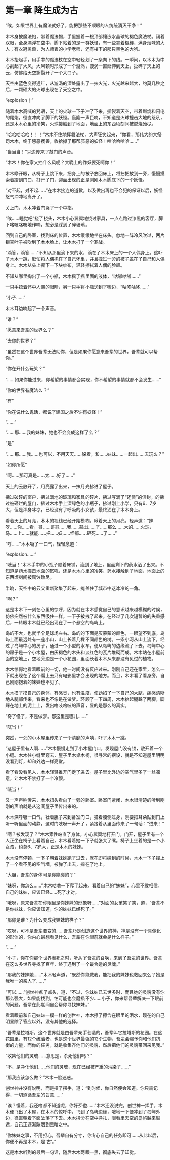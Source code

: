 # 第一章 降生成为古

“唉，如果世界上有魔法就好了，能把那些不顺眼的人统统消灭干净！”

木木身披魔法袍，带着魔法帽，手里握着一根顶部镶嵌水晶球的褐色魔法杖。闭着双眼，全身漂浮在空中，脚下站着的是一群妖怪，有一些拿着棍棒，满身烟味的大人；有衣冠禽兽，为人师表的小学老师，还有楼下的那只黑色的大狗。

木木抬起手，用手中的魔法杖在空中轻轻划了一条向下的线。一瞬间，以木木为中心刮起了大风，大风顿时形成了一个漩涡，漩涡一直延伸到天上，扯碎了天上的云，仿佛给天空撕裂开了一个大口子。

天空由蓝色变得通红，从漩涡的深处露出了一抹火光，火光越来越大，约莫几秒之后，一颗硕大的火球出现在了天空之中。

“explosion！” 

随着木木高喊的咒语，天上的火球一下子冲了下来，撕裂着天空，带着燃烧和闪电的尾焰，径直冲向了脚下的妖怪。轰隆一声巨响，不知道是火球撞击大地的怒吼，还是木木心里的冷笑，火球接触到了地面，地面上的东西顷刻间被燃烧殆尽。

“哈哈哈哈哈！！！”木木不住地挥舞法杖，大声狂笑起来，“你看，那伟大的大祭司木木，终于惩恶扬善，收拾掉了那帮邪恶的妖怪！哈哈哈哈哈……”

“当当当！”耳边传来了敲门的声音。

“木木！你在家又抽什么风呢？大晚上的作妖要死啊你！”

木木睁开眼，从椅子上跳下来，把身上的被子放回床上，将扫把放到一旁，慢慢摸索着蹭到门口，打开了门，迎面出现的正是刚刚木木脚底下的一个妖怪。

“对不起，对不起……”在木木接连的道歉，以及做出再也不会犯的保证以后，妖怪怒气冲冲地离开了。

关上门，木木冲着门竖了一个中指。

“唉……睡觉吧”挠了挠头，木木小心翼翼地绕过家具，一点点路过漆黑的客厅，脚下咯吱咯吱地作响，想必是踩到了碎玻璃。

回到自己的卧室，找到床的位置，木木缓缓地坐在床头。忽地一阵冷风吹过，两片银杏叶子被吹到了木木脸上，让木木打了一个寒战。

“滴答，滴答……”不知从那里滴下来的水，滴在了木木床上的一个人偶身上。这吓了木木一跳，赶忙将人偶抱在了自己怀里，并且拽过一旁的被子盖在了自己和人偶身上。木木从头上撕下一下块纱布，轻轻擦拭着人偶的脸颊。

不知从哪里掏出了一个小瓶，木木摇了摇里面的液体，“咕嘟咕嘟……”

一只手捂着怀中人偶的眼睛，另一只手将小瓶送到了嘴边，“咕咚咕咚……”

“小子……”

木木耳边响起了一个声音。

“谁？”

“愿意来吾辈的世界么？”

“去你的世界？”

“虽然在这个世界吾辈无法助你，但是如果你愿意来吾辈的世界，吾辈就可以帮你。”

“你在开什么玩笑？”

“……如果你能过来，你希望的事情都会实现，你不希望的事情就都不会发生……”

“你的世界有魔法么？”

“有”

“你在说什么鬼话，都说了建国之后不许有妖怪！”

“……”

“……那……我的妹妹，她也不会变成这样了么？”

“是”

“……那……我……也可以，不用天天……躲着，和……妹妹……一起出……去玩么？”

“如你所愿”

“呵……那可真是……太……好了……”

天上的云散开了，月亮露了出来，一抹月光拂进了屋子。

拂过破碎的窗户，拂过满地的玻璃和家具的碎片，拂过写满了“还债”的信封，的拂过被砸烂的屋门，拂过木木手上深绿色的小瓶子，拂过刚上小学，只有6、7岁大，但是浑身冰凉，已经没有了呼吸的小女孩，最终洒在了木木身上。

看着天上的月亮，木木的视线已经开始模糊，瞅着天上的月亮，轻声道：“妹呀……你……看，哥……哥哥……我……召出……了……那么……大的……火球，马……上……就能……把……妖……怪都……砸死……了……”

“呼……”木木吸了一口气，轻轻念道：

“explosion……”

“咣当！”木木手中的小瓶子顺着床铺，滚到了地上，里面剩下的药水洒了出来。不知道是药水撞击地面的怒吼，还是木木心里的冷笑，药水接触到了地面，地面上的东西顷刻间被腐蚀殆尽。

半晌，天空中的云又重新聚集了起来，掩盖住了城市中这冰冷的一角。

“啊？”

这是木木下一刻在心里的惊呼，因为就在木木感觉自己的意识越来越模糊的时候，仿佛突然被什么东西吸住一样，一下子被拽了起来。在经过了几次短暂的的失重感后，一转眼木木就已经出现在了一个悬空的岛屿上。

岛屿不大，也就半个足球场左右。岛屿的下面是灰蒙蒙的颜色，一眼望不到底。岛屿上面最远处有一座小山，山上长着几棵不同颜色的树。一条小河从山上流下，经过了岛屿中心的房子，通过一个小型的水车，便从岛屿的边缘流了下去。岛屿中心的房子是一个小木屋，由灰褐色的木头和淡红色的瓦片堆砌而成。木木站在小屋前面的空地上，空地旁边是一个小花园，里面长着木木从来都没有见过的植物。

木木惊愕地看着眼前的一切，他一时间没有反应过来。刚刚自己还在家里，怎么一下就出现在了这个看上去只有电影里才会出现的地方。而且，木木看了看身旁，自己刚刚抱着的妹妹也不见了。

木木摸了摸自己的身体，有感觉，也有温度，使劲掐了一下自己的大腿，痛感清晰地从腿部传来，看来也不像是在做梦。环顾了一下四周，木木抬起腿跺了两脚，脚踩在地上的泥土上，发出咯吱咯吱的声音，显的是那么的真实。

“奇了怪了，不是做梦。那这里是哪儿……”

“咣当！”

突然，一旁的小木屋里传来了一个清脆的声响，吓了木木一跳。

“这屋子里有人啊……”木木慢慢走到了小木屋门口，发现屋门没有锁，敞开着一个小缝。木木往小缝里窥去，屋子里木桌木椅，很寻常的摆设，就是不知道屋里明明没看到灯，却和外边一样亮堂。

看了看没看见人，木木轻轻推开门走了进去。屋子里比外边的空气里多了一丝凉意，让木木不禁打了一个冷颤。

“咣当！”

又一声声响传来，木木扭头看向了一旁的卧室。卧室门紧闭，木木很清楚的听到刚刚的声响就是从这间屋子里传出来的。

木木深呼吸一口气，壮着胆子来到卧室门口，猫着腰侧过身，刚要把耳朵贴到门上听一听里面的动静，这时门吱呀一声开了，紧接着从里面传来了一句话：“进来！”

“啊？被发现了？”木木索性站直了身体，小心翼翼地打开门。门开，屋子里有一个人正坐在椅子上看着自己，木木看着她一下子就张大了嘴。椅子上坐着的是一个小女孩，约莫6、7岁大，正是木木的妹妹。

木木没有停顿，一下子朝着妹妹跑了过去，就在即将碰到的时候，木木一下子撞上了一个看不见的空气墙，被弹了出去，摔在了地上。

“大胆，吾辈的身体可是你能碰的？”

“妹呀，你怎么……”木木咕噜一下爬了起来，看着自己的“妹妹”，心里不敢相信。自己的妹妹，应该已经……死了才对。

“哦呀，原来吾辈在你眼里是你妹妹的形象呀……”对面的女孩笑了笑，道，“吾辈不是你妹妹，你应该知道，你的妹妹已经死了。”

“那你是谁？为什么变成我妹妹的样子？”

“哎呀，可不是吾辈要变的……吾辈乃是创造这个世界的神，神是没有一个具像化的形体的，你内心最想看见什么，吾辈在你眼前就会是什么样子。”

“……”

“小子，你在你那个世界濒死之时，听从了吾辈的召唤，来到了吾辈的世界。吾辈在这么多世界寻找了百年，终于遇到了一个最合适的灵魂。”

“那我的妹妹她……”木木轻声道，“既然你能救我，能把我的妹妹也救回来么？她是我唯一的亲人了……”

“可以……”创世神点了点头，道，“不过，你妹妹已去世多时，而且她的灵魂没有你那么强大，如果能找到，怕可能也会磨损不少……小子，你来帮吾辈解决一下眼前的问题，吾辈在此期间自会帮你寻找妹妹。”

看着眼前和自己妹妹一模一样的创世神，木木擦了擦含在眼里的泪水，现在的自己明显除了答应以外，没有其他的选择。

“吾辈是拉塔斯，这个世界就是由吾辈亲手创造的，吾辈叫它拉塔斯的花园。在这花园里，有12个统治者，也是这个世界最强的12个生物，吾辈会赐予你和他们抗衡的力量，而你的任务，就是收集齐他们的灵魂，然后把他们的灵魂带回来见我。”

“收集他们的灵魂……意思是，杀死他们吗？”

“不，是净化他们……他们的灵魂，现在已经被严重的污染了……”

“那我应该怎么做？”木木一脸迷惑。

创世神并没有说明，而是摆了摆手，道：“到时候，你自然便会知道。你只需记得，一切遵循吾辈的旨意……”

“诶？慢着，我还啥都不知道呢，你好歹也……”木木还没说完，创世神一挥手，木木便飞出了木屋，在木木的惊呼中，飞到了岛屿边缘，嗖地一下便冲到了岛屿外边，径直朝着下面坠落了下去。木木拼命在空中挣扎，眼看里天空的岛屿越来越远，自己正逐渐跌落到黑暗之中。

“你妹妹之事，不用担心，吾辈自有分寸，你专心自己的任务即可……从此以后，你便不再是木木，是‘古’。”

这是木木听到的最后一句话，随后木木两眼一黑，彻底失去了知觉。





